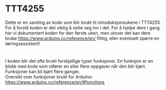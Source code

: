 # TTT4255

Dette er en samling av kode som blir brukt til introduksjonsukene i TTT4255. <br/>
For å forstå koden er det viktig å sette seg inn i det. For å hjelpe dere i gang har vi dokumentert koden for den første uken, men utover det kan dere bruke https://www.arduino.cc/reference/en/ flittig, eller eventuelt spørre en læringsassistent!
#
I koden blir det ofte brukt forskjellige typer funksjoner. En funksjon er en blokk med kode som utfører en eller flere oppgaver når den blir kjørt. Funksjoner kan bli kjørt flere ganger. <br/>
Oversikt over funksjoner brukt for Arduino:
https://www.arduino.cc/reference/en/#functions


